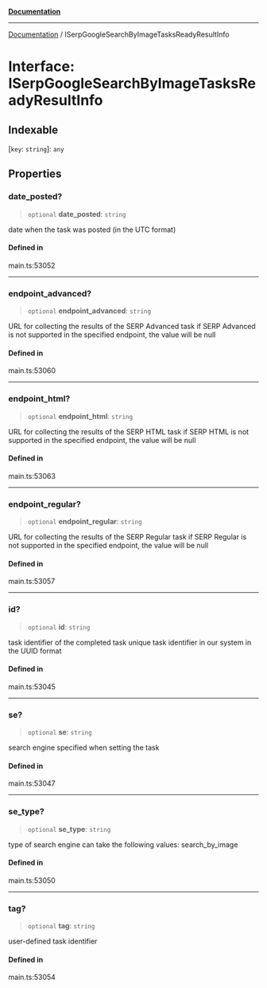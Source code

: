 [**Documentation**](../README.md)

***

[Documentation](../README.md) / ISerpGoogleSearchByImageTasksReadyResultInfo

# Interface: ISerpGoogleSearchByImageTasksReadyResultInfo

## Indexable

 \[`key`: `string`\]: `any`

## Properties

### date\_posted?

> `optional` **date\_posted**: `string`

date when the task was posted (in the UTC format)

#### Defined in

main.ts:53052

***

### endpoint\_advanced?

> `optional` **endpoint\_advanced**: `string`

URL for collecting the results of the SERP Advanced task
if SERP Advanced is not supported in the specified endpoint, the value will be null

#### Defined in

main.ts:53060

***

### endpoint\_html?

> `optional` **endpoint\_html**: `string`

URL for collecting the results of the SERP HTML task
if SERP HTML is not supported in the specified endpoint, the value will be null

#### Defined in

main.ts:53063

***

### endpoint\_regular?

> `optional` **endpoint\_regular**: `string`

URL for collecting the results of the SERP Regular task
if SERP Regular is not supported in the specified endpoint, the value will be null

#### Defined in

main.ts:53057

***

### id?

> `optional` **id**: `string`

task identifier of the completed task
unique task identifier in our system in the UUID format

#### Defined in

main.ts:53045

***

### se?

> `optional` **se**: `string`

search engine specified when setting the task

#### Defined in

main.ts:53047

***

### se\_type?

> `optional` **se\_type**: `string`

type of search engine
can take the following values: search_by_image

#### Defined in

main.ts:53050

***

### tag?

> `optional` **tag**: `string`

user-defined task identifier

#### Defined in

main.ts:53054
